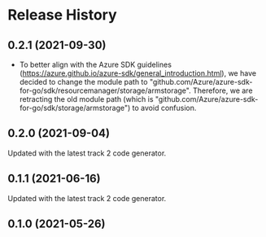 # Release History

## 0.2.1 (2021-09-30)
- To better align with the Azure SDK guidelines (https://azure.github.io/azure-sdk/general_introduction.html), we have decided to change the module path to "github.com/Azure/azure-sdk-for-go/sdk/resourcemanager/storage/armstorage". Therefore, we are retracting the old module path (which is "github.com/Azure/azure-sdk-for-go/sdk/storage/armstorage") to avoid confusion.

## 0.2.0 (2021-09-04)
Updated with the latest track 2 code generator.

## 0.1.1 (2021-06-16)
Updated with the latest track 2 code generator.

## 0.1.0 (2021-05-26)
